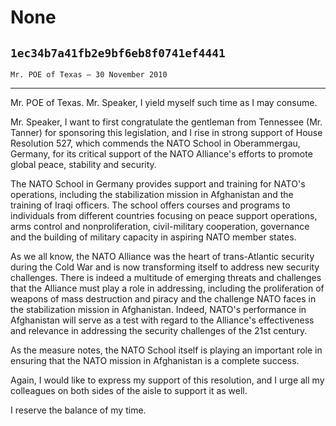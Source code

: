 # None
## `1ec34b7a41fb2e9bf6eb8f0741ef4441`
`Mr. POE of Texas — 30 November 2010`

---


Mr. POE of Texas. Mr. Speaker, I yield myself such time as I may 
consume.

Mr. Speaker, I want to first congratulate the gentleman from 
Tennessee (Mr. Tanner) for sponsoring this legislation, and I rise in 
strong support of House Resolution 527, which commends the NATO School 
in Oberammergau, Germany, for its critical support of the NATO 
Alliance's efforts to promote global peace, stability and security.

The NATO School in Germany provides support and training for NATO's 
operations, including the stabilization mission in Afghanistan and the 
training of Iraqi officers. The school offers courses and programs to 
individuals from different countries focusing on peace support 
operations, arms control and nonproliferation, civil-military 
cooperation, governance and the building of military capacity in 
aspiring NATO member states.

As we all know, the NATO Alliance was the heart of trans-Atlantic 
security during the Cold War and is now transforming itself to address 
new security challenges. There is indeed a multitude of emerging 
threats and challenges that the Alliance must play a role in 
addressing, including the proliferation of weapons of mass destruction 
and piracy and the challenge NATO faces in the stabilization mission in 
Afghanistan. Indeed, NATO's performance in Afghanistan will serve as a 
test with regard to the Alliance's effectiveness and relevance in 
addressing the security challenges of the 21st century.

As the measure notes, the NATO School itself is playing an important 
role in ensuring that the NATO mission in Afghanistan is a complete 
success.

Again, I would like to express my support of this resolution, and I 
urge all my colleagues on both sides of the aisle to support it as 
well.

I reserve the balance of my time.